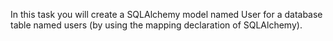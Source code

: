 In this task you will create a SQLAlchemy model named User for a database table named users (by using the mapping declaration of SQLAlchemy).

